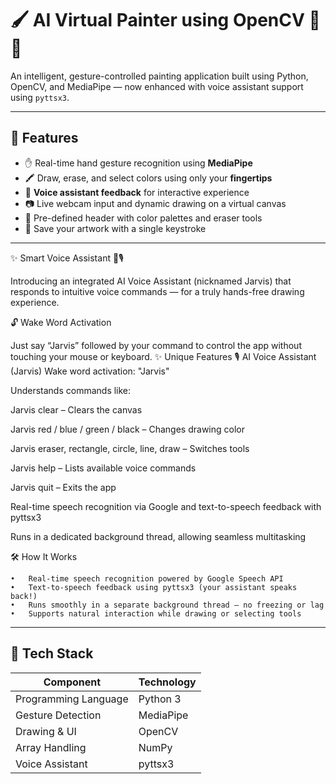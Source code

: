# 🖌️ AI Virtual Painter using OpenCV 🎨🧠

An intelligent, gesture-controlled painting application built using Python, OpenCV, and MediaPipe — now enhanced with voice assistant support using `pyttsx3`.

---

## 🚀 Features

- ✋ Real-time hand gesture recognition using **MediaPipe**
- 🖍️ Draw, erase, and select colors using only your **fingertips**
- 🎤 **Voice assistant feedback** for interactive experience
- 📷 Live webcam input and dynamic drawing on a virtual canvas
- 🎨 Pre-defined header with color palettes and eraser tools
- 💾 Save your artwork with a single keystroke

---

✨ Smart Voice Assistant 🧠🎙️

Introducing an integrated AI Voice Assistant (nicknamed Jarvis) that responds to intuitive voice commands — for a truly hands-free drawing experience.

🔓 Wake Word Activation

Just say “Jarvis” followed by your command to control the app without touching your mouse or keyboard.
✨ Unique Features 🎙️ AI Voice Assistant (Jarvis) Wake word activation: "Jarvis"

Understands commands like:

Jarvis clear – Clears the canvas

Jarvis red / blue / green / black – Changes drawing color

Jarvis eraser, rectangle, circle, line, draw – Switches tools

Jarvis help – Lists available voice commands

Jarvis quit – Exits the app

Real-time speech recognition via Google and text-to-speech feedback with pyttsx3

Runs in a dedicated background thread, allowing seamless multitasking

🛠️ How It Works

	•	Real-time speech recognition powered by Google Speech API
	•	Text-to-speech feedback using pyttsx3 (your assistant speaks back!)
	•	Runs smoothly in a separate background thread — no freezing or lag
	•	Supports natural interaction while drawing or selecting tools
---

## 🧠 Tech Stack

| Component | Technology |
|----------|------------|
| Programming Language | Python 3 |
| Gesture Detection | MediaPipe |
| Drawing & UI | OpenCV |
| Array Handling | NumPy |
| Voice Assistant | pyttsx3 |
